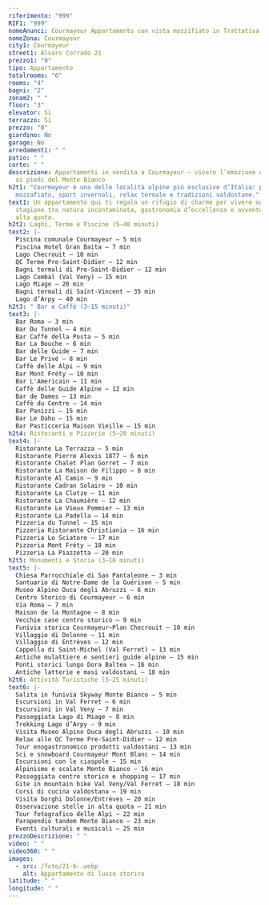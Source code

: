 ```yaml
---
riferimento: "999"
RIF1: "999"
nomeAnunci: Courmayeur Appartamento con vista mozzifiato in Trattativa
nomeZona: Courmayeur
city1: Courmayeur
street1: Alvaro Corrado 21
prezzo1: "0"
tipo: Appartamento
totalrooms: "6"
rooms: "4"
bagni: "2"
zonam2: " "
floor: "3"
elevator: Si
terrazzo: Si
prezzo: "0"
giardino: No
garage: No
arredamenti: " "
patio: " "
corte: " "
descrizione: Appartamenti in vendita a Courmayeur – vivere l’emozione delle Alpi
  ai piedi del Monte Bianco
h2t1: "Courmayeur è una delle località alpine più esclusive d’Italia: panorami
  mozzafiato, sport invernali, relax termale e tradizioni valdostane."
text1: Un appartamento qui ti regala un rifugio di charme per vivere ogni
  stagione tra natura incontaminata, gastronomia d’eccellenza e avventure in
  alta quota.
h2t2: Laghi, Terme e Piscine (5–40 minuti)
text2: |-
  Piscina comunale Courmayeur – 5 min
  Piscina Hotel Gran Baita – 7 min
  Lago Checrouit – 10 min
  QC Terme Pre-Saint-Didier – 12 min
  Bagni termali di Pre-Saint-Didier – 12 min
  Lago Combal (Val Veny) – 15 min
  Lago Miage – 20 min
  Bagni termali di Saint-Vincent – 35 min
  Lago d’Arpy – 40 min
h2t3: " Bar e Caffè (3–15 minuti)"
text3: |-
  Bar Roma – 3 min
  Bar Du Tunnel – 4 min
  Bar Caffè della Posta – 5 min
  Bar La Bouche – 6 min
  Bar delle Guide – 7 min
  Bar Le Privé – 8 min
  Caffè delle Alpi – 9 min
  Bar Mont Fréty – 10 min
  Bar L'Americain – 11 min
  Caffè delle Guide Alpine – 12 min
  Bar de Dames – 13 min
  Caffè du Centre – 14 min
  Bar Panizzi – 15 min
  Bar Le Dahu – 15 min
  Bar Pasticceria Maison Vieille – 15 min
h2t4: Ristoranti e Pizzerie (5–20 minuti)
text4: |-
  Ristorante La Terrazza – 5 min
  Ristorante Pierre Alexis 1877 – 6 min
  Ristorante Chalet Plan Gorret – 7 min
  Ristorante La Maison de Filippo – 8 min
  Ristorante Al Camin – 9 min
  Ristorante Cadran Solaire – 10 min
  Ristorante La Clotze – 11 min
  Ristorante La Chaumière – 12 min
  Ristorante Le Vieux Pommier – 13 min
  Ristorante La Padella – 14 min
  Pizzeria du Tunnel – 15 min
  Pizzeria Ristorante Christiania – 16 min
  Pizzeria Lo Sciatore – 17 min
  Pizzeria Mont Fréty – 18 min
  Pizzeria La Piazzetta – 20 min
h2t5: Monumenti e Storia (3–18 minuti)
text5: |-
  Chiesa Parrocchiale di San Pantaleone – 3 min
  Santuario di Notre-Dame de la Guérison – 5 min
  Museo Alpino Duca degli Abruzzi – 6 min
  Centro Storico di Courmayeur – 6 min
  Via Roma – 7 min
  Maison de la Montagne – 8 min
  Vecchie case centro storico – 9 min
  Funivia storica Courmayeur–Plan Checrouit – 10 min
  Villaggio di Dolonne – 11 min
  Villaggio di Entrèves – 12 min
  Cappella di Saint-Michel (Val Ferret) – 13 min
  Antiche mulattiere e sentieri guide alpine – 15 min
  Ponti storici lungo Dora Baltea – 16 min
  Antiche latterie e masi valdostani – 18 min
h2t6: Attività Turistiche (5–25 minuti)
text6: |-
  Salita in funivia Skyway Monte Bianco – 5 min
  Escursioni in Val Ferret – 6 min
  Escursioni in Val Veny – 7 min
  Passeggiata Lago di Miage – 8 min
  Trekking Lago d’Arpy – 9 min
  Visita Museo Alpino Duca degli Abruzzi – 10 min
  Relax alle QC Terme Pre-Saint-Didier – 12 min
  Tour enogastronomico prodotti valdostani – 13 min
  Sci e snowboard Courmayeur Mont Blanc – 14 min
  Escursioni con le ciaspole – 15 min
  Alpinismo e scalate Monte Bianco – 16 min
  Passeggiata centro storico e shopping – 17 min
  Gite in mountain bike Val Veny/Val Ferret – 18 min
  Corsi di cucina valdostana – 19 min
  Visita borghi Dolonne/Entrèves – 20 min
  Osservazione stelle in alta quota – 21 min
  Tour fotografico delle Alpi – 22 min
  Parapendio tandem Monte Bianco – 23 min
  Eventi culturali e musicali – 25 min
prezzoDescrizione: " "
video: " "
video360: " "
images:
  - src: /foto/21-6-.webp
    alt: Appartamento di lusso storico
latitude: " "
longitude: " "
---
```

